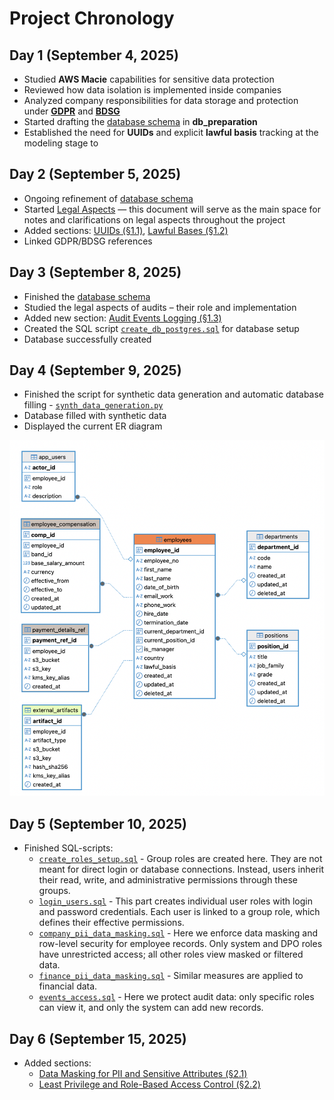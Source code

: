 # Project Chronology


## Day 1 (September 4, 2025)
- Studied **AWS Macie** capabilities for sensitive data protection
- Reviewed how data isolation is implemented inside companies
- Analyzed company responsibilities for data storage and protection under **[GDPR](https://eur-lex.europa.eu/eli/reg/2016/679/oj)** and **[BDSG](https://www.gesetze-im-internet.de/bdsg_2018/)**
- Started drafting the [database schema](synth_data/db_preparation) in **db_preparation**
- Established the need for **UUIDs** and explicit **lawful basis** tracking at the modeling stage to 

## Day 2 (September 5, 2025)
- Ongoing refinement of [database schema](synth_data/db_preparation)
- Started [Legal Aspects](Legal_Aspects.md) — this document will serve as the main space for notes and clarifications on legal aspects throughout the project
- Added sections: [UUIDs (§1.1)](Legal_Aspects.md#11-use-of-universally-unique-identifiers-uuids), [Lawful Bases (§1.2)](Legal_Aspects.md#12-lawful-bases-for-data-processing)
- Linked GDPR/BDSG references


## Day 3 (September 8, 2025)
- Finished the [database schema](synth_data/db_preparation)
- Studied the legal aspects of audits – their role and implementation
- Added new section: [Audit Events Logging (§1.3)](Legal_Aspects.md#13-audit-events-logging)
- Created the SQL script [`create_db_postgres.sql`](db_scripts/create_db_postgres.sql) for database setup
- Database successfully created


## Day 4 (September 9, 2025)
- Finished the script for synthetic data generation and automatic database filling - [`synth_data_generation.py`](synth_data/synth_data_generation.py)
- Database filled with synthetic data
- Displayed the current ER diagram

![ER-diagram](pic/dataforge_db.png)

## Day 5 (September 10, 2025)
- Finished SQL-scripts:
    - [`create_roles_setup.sql`](bd_scripts/create_roles_setup.sql) - Group roles are created here. They are not meant for direct login or database connections. Instead, users inherit their read, write, and administrative permissions through these groups.
    - [`login_users.sql`](bd_scripts/login_users.sql) - This part creates individual user roles with login and password credentials. Each user is linked to a group role, which defines their effective permissions.
    - [`company_pii_data_masking.sql`](db_scripts/company_pii_data_masking.sql) - Here we enforce data masking and row-level security for employee records. Only system and DPO roles have unrestricted access; all other roles view masked or filtered data.
    - [`finance_pii_data_masking.sql`](db_scripts/finance_pii_data_masking.sql) - Similar measures are applied to financial data.
    - [`events_access.sql`](db_scripts/events_access.sql) - Here we protect audit data: only specific roles can view it, and only the system can add new records.


## Day 6 (September 15, 2025)
- Added sections: 
    - [Data Masking for PII and Sensitive Attributes (§2.1)](Legal_Aspects.md#21-data-masking-for-pii-and-sensitive-attributes)
    - [Least Privilege and Role-Based Access Control (§2.2)](Legal_Aspects.md#22-least-privilege-and-role-based-access-control)
    
